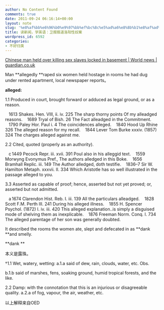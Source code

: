 ```yaml
---
author: No Content Found
comments: true
date: 2011-09-24 06:16:14+00:00
layout: note
slug: '%e8%af%bb%e6%96%b0%e9%97%bb%ef%bc%8c%e5%ad%a6%e8%8b%b1%e8%af%ad%ef%bc%9a%e5%8d%ab%e6%8a%a5%e6%8a%a5%e9%81%93%e6%b4%9b%e9%98%b3%e6%80%a7%e5%a5%b4%e6%a1%88'
title: 读新闻，学英语：卫报报道洛阳性奴案
wordpress_id: 6592
categories:
- 不好归类
---
```


[Chinese man held over killing sex slaves locked in basement | World news | guardian.co.uk](http://www.guardian.co.uk/world/2011/sep/23/china-sex-slaves-basement?CMP=twt_gu)





Man **allegedly **raped six women held hostage in rooms he had dug under rented apartment, local newspaper reports。





**alleged:**





1.1 Produced in court, brought forward or adduced as legal ground, or as a reason.





   1613 Shakes. Hen. VIII, ii. iv. 225 The sharp thorny points Of my alleadged reasons.    1689 Tryal of Bish. 26 The Fact alleadged in the Commitment.    1790 Paley Hor. Paul i. 4 The coincidences alleged.    1840 Hood Up Rhine 326 The alleged reason for my recall.    1844 Lever Tom Burke xxxiv. (1857) 324 The charges alleged against me.





2.2 Cited, quoted (properly as an authority).





   c 1449 Pecock Repr. iii. xvii. 391 Poul also in his alleggid text.    1559 Morwyng Evonymus Pref., The authors alledged in this Boke.    1656 Bramhall Replic. iii. 149 The Author alledged, doth testifie.    1836–7 Sir W. Hamilton Metaph. xxxvii. II. 334 Which Aristotle has so well illustrated in the passage alleged to you.





3.3 Asserted as capable of proof; hence, asserted but not yet proved; or, asserted but not admitted.





   a 1674 Clarendon Hist. Reb. I. iii. 139 All the particulars alleadged.    1828 Scott F.M. Perth III. 241 During his alleged illness.    1855 H. Spencer Psychol. (1872) I. iv. iii. 420 This alleged explanation‥is simply a disguised mode of shelving them as inexplicable.    1876 Freeman Norm. Conq. I. 734 The alleged parentage of her son was generally doubted.





It described the rooms the women ate, slept and defecated in as **dank **and smelly.





**dank **





本义是露珠。





†1.1 Wet, watery, wetting: a.1.a said of dew, rain, clouds, water, etc. Obs.





b.1.b said of marshes, fens, soaking ground, humid tropical forests, and the like.





2.2 Damp: with the connotation that this is an injurious or disagreeable quality. a.2.a of fog, vapour, the air, weather, etc.





以上解释来自OED
